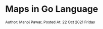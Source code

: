 # Maps in Go Language
<small class="text-muted">Author: Manoj Pawar, Posted At: 22 Oct 2021 Friday</small>